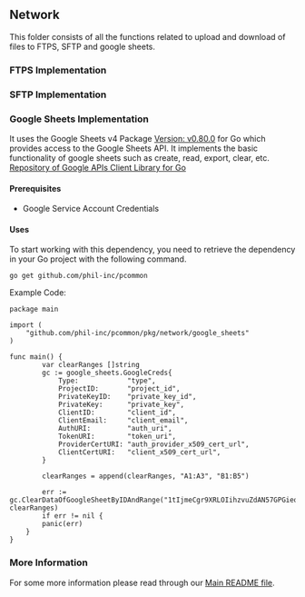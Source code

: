## Network

This folder consists of all the functions related to upload and download of files to FTPS, SFTP and google sheets.

### FTPS Implementation

### SFTP Implementation

### Google Sheets Implementation

It uses the Google Sheets v4 Package [Version: v0.80.0](https://pkg.go.dev/google.golang.org/api@v0.80.0/sheets/v4?tab=versions) for Go which provides access to the Google Sheets API. It implements the basic functionality of google sheets such as create, read, export, clear, etc.
[Repository of Google APIs Client Library for Go](https://github.com/googleapis/google-api-go-client)

#### Prerequisites

* Google Service Account Credentials

#### Uses

To start working with this dependency, you need to retrieve the dependency in your Go project with the following command.

```
go get github.com/phil-inc/pcommon
```

Example Code:

```
package main

import (
	"github.com/phil-inc/pcommon/pkg/network/google_sheets"
)

func main() {
		var clearRanges []string
		gc := google_sheets.GoogleCreds{
            Type:            "type",
            ProjectID:       "project_id",
            PrivateKeyID:    "private_key_id",
            PrivateKey:      "private_key",
            ClientID:        "client_id",
            ClientEmail:     "client_email",
            AuthURI:         "auth_uri",
            TokenURI:        "token_uri",
            ProviderCertURI: "auth_provider_x509_cert_url",
            ClientCertURI:   "client_x509_cert_url",
		}
		
		clearRanges = append(clearRanges, "A1:A3", "B1:B5")
		
		err := gc.ClearDataOfGoogleSheetByIDAndRange("1tIjmeCgr9XRLOIihzvuZdAN57GPGieqBnbttbdkklDk", clearRanges)
		if err != nil {
        panic(err)
    }
}
```

### More Information

For some more information please read through our [Main README file](https://github.com/phil-inc/pcommon#readme).










